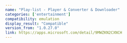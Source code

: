 ```yaml
---
name: "Play-list - Player & Converter & Downloader"
categories: ['entertainment']
compatibility: emulation
display_result: "Compatible"
version_from: "1.0.27.0"
link: https://apps.microsoft.com/detail/9MWZKN2CXNCH
---
```

